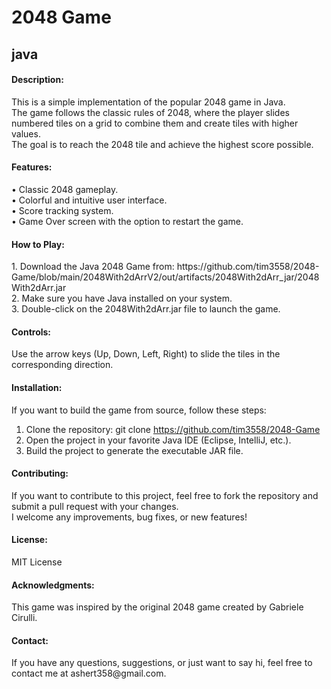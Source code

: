 
<h1>2048 Game</h1>
<h2>java</h2>

<h4>Description:</h4>
This is a simple implementation of the popular 2048 game in Java. <br>
The game follows the classic rules of 2048, where the player slides numbered tiles on a grid to combine them and create tiles with higher values. <br>
The goal is to reach the 2048 tile and achieve the highest score possible. <br>

<h4>Features:</h4>
• Classic 2048 gameplay. <br>
• Colorful and intuitive user interface.<br>
• Score tracking system.<br>
• Game Over screen with the option to restart the game.<br>

<h4>How to Play:</h4>
1. Download the Java 2048 Game from: https://github.com/tim3558/2048-Game/blob/main/2048With2dArrV2/out/artifacts/2048With2dArr_jar/2048With2dArr.jar <br>
2. Make sure you have Java installed on your system. <br>
3. Double-click on the 2048With2dArr.jar file to launch the game. <br>

<h4>Controls:</h4>
Use the arrow keys (Up, Down, Left, Right) to slide the tiles in the corresponding direction. <br>

<h4>Installation:</h4>
If you want to build the game from source, follow these steps: <br>

1. Clone the repository: git clone https://github.com/tim3558/2048-Game <br>
2. Open the project in your favorite Java IDE (Eclipse, IntelliJ, etc.). <br>
3. Build the project to generate the executable JAR file. <br>

<h4>Contributing:</h4>
If you want to contribute to this project, feel free to fork the repository and submit a pull request with your changes. <br>
I welcome any improvements, bug fixes, or new features!

<h4>License:</h4>
MIT License

<h4>Acknowledgments:</h4>
This game was inspired by the original 2048 game created by Gabriele Cirulli.

<h4>Contact:</h4>
If you have any questions, suggestions, or just want to say hi, feel free to contact me at ashert358@gmail.com.
